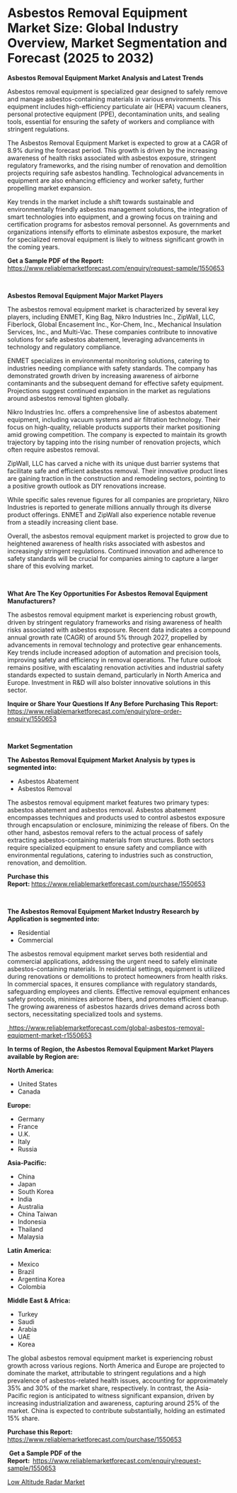 <p><h1>Asbestos Removal Equipment Market Size: Global Industry Overview, Market Segmentation and Forecast (2025 to 2032)</h1></p><p><strong>Asbestos Removal Equipment Market Analysis and Latest Trends</strong></p>
<p><p>Asbestos removal equipment is specialized gear designed to safely remove and manage asbestos-containing materials in various environments. This equipment includes high-efficiency particulate air (HEPA) vacuum cleaners, personal protective equipment (PPE), decontamination units, and sealing tools, essential for ensuring the safety of workers and compliance with stringent regulations.</p><p>The Asbestos Removal Equipment Market is expected to grow at a CAGR of 8.9% during the forecast period. This growth is driven by the increasing awareness of health risks associated with asbestos exposure, stringent regulatory frameworks, and the rising number of renovation and demolition projects requiring safe asbestos handling. Technological advancements in equipment are also enhancing efficiency and worker safety, further propelling market expansion.</p><p>Key trends in the market include a shift towards sustainable and environmentally friendly asbestos management solutions, the integration of smart technologies into equipment, and a growing focus on training and certification programs for asbestos removal personnel. As governments and organizations intensify efforts to eliminate asbestos exposure, the market for specialized removal equipment is likely to witness significant growth in the coming years.</p></p>
<p><strong>Get a Sample PDF of the Report:&nbsp;</strong> <a href="https://www.reliablemarketforecast.com/enquiry/request-sample/1550653?utm_campaign=3327&utm_medium=2&utm_source=Github&utm_content=ia&utm_term=08042025&utm_id=asbestos-removal-equipment">https://www.reliablemarketforecast.com/enquiry/request-sample/1550653</a></p>
<p>&nbsp;</p>
<p><strong>Asbestos Removal Equipment Major Market Players</strong></p>
<p><p>The asbestos removal equipment market is characterized by several key players, including ENMET, King Bag, Nikro Industries Inc., ZipWall, LLC, Fiberlock, Global Encasement Inc., Kor-Chem, Inc., Mechanical Insulation Services, Inc., and Multi-Vac. These companies contribute to innovative solutions for safe asbestos abatement, leveraging advancements in technology and regulatory compliance.</p><p>ENMET specializes in environmental monitoring solutions, catering to industries needing compliance with safety standards. The company has demonstrated growth driven by increasing awareness of airborne contaminants and the subsequent demand for effective safety equipment. Projections suggest continued expansion in the market as regulations around asbestos removal tighten globally.</p><p>Nikro Industries Inc. offers a comprehensive line of asbestos abatement equipment, including vacuum systems and air filtration technology. Their focus on high-quality, reliable products supports their market positioning amid growing competition. The company is expected to maintain its growth trajectory by tapping into the rising number of renovation projects, which often require asbestos removal.</p><p>ZipWall, LLC has carved a niche with its unique dust barrier systems that facilitate safe and efficient asbestos removal. Their innovative product lines are gaining traction in the construction and remodeling sectors, pointing to a positive growth outlook as DIY renovations increase.</p><p>While specific sales revenue figures for all companies are proprietary, Nikro Industries is reported to generate millions annually through its diverse product offerings. ENMET and ZipWall also experience notable revenue from a steadily increasing client base.</p><p>Overall, the asbestos removal equipment market is projected to grow due to heightened awareness of health risks associated with asbestos and increasingly stringent regulations. Continued innovation and adherence to safety standards will be crucial for companies aiming to capture a larger share of this evolving market.</p></p>
<p>&nbsp;</p>
<p><strong>What Are The Key Opportunities For Asbestos Removal Equipment Manufacturers?</strong></p>
<p><p>The asbestos removal equipment market is experiencing robust growth, driven by stringent regulatory frameworks and rising awareness of health risks associated with asbestos exposure. Recent data indicates a compound annual growth rate (CAGR) of around 5% through 2027, propelled by advancements in removal technology and protective gear enhancements. Key trends include increased adoption of automation and precision tools, improving safety and efficiency in removal operations. The future outlook remains positive, with escalating renovation activities and industrial safety standards expected to sustain demand, particularly in North America and Europe. Investment in R&D will also bolster innovative solutions in this sector.</p></p>
<p><strong>Inquire or Share Your Questions If Any Before Purchasing This Report:</strong> <a href="https://www.reliablemarketforecast.com/enquiry/pre-order-enquiry/1550653?utm_campaign=3327&utm_medium=2&utm_source=Github&utm_content=ia&utm_term=08042025&utm_id=asbestos-removal-equipment">https://www.reliablemarketforecast.com/enquiry/pre-order-enquiry/1550653</a></p>
<p>&nbsp;</p>
<p><strong>Market Segmentation</strong></p>
<p><strong>The Asbestos Removal Equipment Market Analysis by types is segmented into:</strong></p>
<p><ul><li>Asbestos Abatement</li><li>Asbestos Removal</li></ul></p>
<p><p>The asbestos removal equipment market features two primary types: asbestos abatement and asbestos removal. Asbestos abatement encompasses techniques and products used to control asbestos exposure through encapsulation or enclosure, minimizing the release of fibers. On the other hand, asbestos removal refers to the actual process of safely extracting asbestos-containing materials from structures. Both sectors require specialized equipment to ensure safety and compliance with environmental regulations, catering to industries such as construction, renovation, and demolition.</p></p>
<p><strong>Purchase this Report:&nbsp;</strong><a href="https://www.reliablemarketforecast.com/purchase/1550653?utm_campaign=3327&utm_medium=2&utm_source=Github&utm_content=ia&utm_term=08042025&utm_id=asbestos-removal-equipment">https://www.reliablemarketforecast.com/purchase/1550653</a></p>
<p>&nbsp;</p>
<p><strong>The Asbestos Removal Equipment Market Industry Research by Application is segmented into:</strong></p>
<p><ul><li>Residential</li><li>Commercial</li></ul></p>
<p><p>The asbestos removal equipment market serves both residential and commercial applications, addressing the urgent need to safely eliminate asbestos-containing materials. In residential settings, equipment is utilized during renovations or demolitions to protect homeowners from health risks. In commercial spaces, it ensures compliance with regulatory standards, safeguarding employees and clients. Effective removal equipment enhances safety protocols, minimizes airborne fibers, and promotes efficient cleanup. The growing awareness of asbestos hazards drives demand across both sectors, necessitating specialized tools and systems.</p></p>
<p><a href="https://www.reliablemarketforecast.com/global-asbestos-removal-equipment-market-r1550653?utm_campaign=3327&utm_medium=2&utm_source=Github&utm_content=ia&utm_term=08042025&utm_id=asbestos-removal-equipment">&nbsp;https://www.reliablemarketforecast.com/global-asbestos-removal-equipment-market-r1550653</a></p>
<p><strong>In terms of Region, the Asbestos Removal Equipment Market Players available by Region are:</strong></p>
<p>
    <p> <strong> North America: </strong>
        <ul>
            <li>United States</li>
            <li>Canada</li>
        </ul>
        </p> 
    <p> <strong> Europe: </strong>
        <ul>
            <li>Germany</li>
            <li>France</li>
            <li>U.K.</li>
            <li>Italy</li>
            <li>Russia</li>
        </ul>
        </p> 
    <p> <strong> Asia-Pacific: </strong>
        <ul>
            <li>China</li>
            <li>Japan</li>
            <li>South Korea</li>
            <li>India</li>
            <li>Australia</li>
            <li>China Taiwan</li>
            <li>Indonesia</li>
            <li>Thailand</li>
            <li>Malaysia</li>
        </ul>
        </p> 
    <p> <strong> Latin America: </strong>
        <ul>
            <li>Mexico</li>
            <li>Brazil</li>
            <li>Argentina Korea</li>
            <li>Colombia</li>
        </ul>
        </p> 
    <p> <strong> Middle East & Africa: </strong>
        <ul>
            <li>Turkey</li>
            <li>Saudi</li>
            <li>Arabia</li>
            <li>UAE</li>
            <li>Korea</li>
        </ul>
    </p>
    </p>
<p><p>The global asbestos removal equipment market is experiencing robust growth across various regions. North America and Europe are projected to dominate the market, attributable to stringent regulations and a high prevalence of asbestos-related health issues, accounting for approximately 35% and 30% of the market share, respectively. In contrast, the Asia-Pacific region is anticipated to witness significant expansion, driven by increasing industrialization and awareness, capturing around 25% of the market. China is expected to contribute substantially, holding an estimated 15% share.</p></p>
<p><strong>Purchase this Report: </strong><a href="https://www.reliablemarketforecast.com/purchase/1550653?utm_campaign=3327&utm_medium=2&utm_source=Github&utm_content=ia&utm_term=08042025&utm_id=asbestos-removal-equipment">https://www.reliablemarketforecast.com/purchase/1550653</a></p>
<p>&nbsp;<strong>Get a Sample PDF of the Report:&nbsp;&nbsp;</strong><a href="https://www.reliablemarketforecast.com/enquiry/request-sample/1550653?utm_campaign=3327&utm_medium=2&utm_source=Github&utm_content=ia&utm_term=08042025&utm_id=asbestos-removal-equipment">https://www.reliablemarketforecast.com/enquiry/request-sample/1550653</a></p>
<p><strong></strong></p>
<p><p><a href="https://github.com/felishtimoti/Market-Research-Report-List-1/blob/main/low-altitude-radar-market.md?utm_campaign=3327&utm_medium=2&utm_source=Github&utm_content=ia&utm_term=08042025&utm_id=asbestos-removal-equipment">Low Altitude Radar Market</a></p></p>